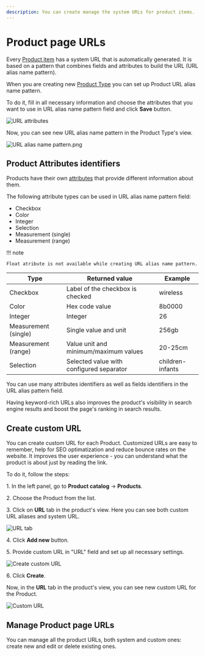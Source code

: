 ```yaml
---
description: You can create manage the system URLs for product items. 
---
```


# Product page URLs

Every [Product item](products.md) has a system URL that is automatically generated. It is based on a pattern that combines fields and attributes to build the URL (URL alias name pattern).

When you are creating new [Product Type](create_product_types.md) you can set up Product URL alias name pattern.

To do it, fill in all necessary information and choose the attributes that you want to use in URL alias name pattern field and click **Save** button.

![URL attributes](url_attributes.png)

Now, you can see new URL alias name pattern in the Product Type's view.

![URL alias name pattern.png](url_alias_name_pattern.png)

## Product Attributes identifiers

Products have their own [attributes](products.md#attributes) that provide different information about them. 

The following attribute types can be used in URL alias name pattern field:

- Checkbox
- Color
- Integer
- Selection
- Measurement (single)
- Measurement (range)

!!! note

    Float atribute is not available while creating URL alias name pattern.

| Type | Returned value | Example|
|---|---|---|
| Checkbox | Label of the checkbox is checked | wireless |
| Color | Hex code value | 8b0000 |
| Integer | Integer | 26 |
| Measurement (single) | Single value and unit | 256gb |
| Measurement (range) | Value unit and minimum/maximum values | 20-25cm|
| Selection | Selected value with configured separator | children-infants |

You can use many attributes identifiers as well as fields identifiers in the URL alias pattern field. 

Having keyword-rich URLs also improves the product's visibility in search engine results and boost the page's ranking in search results.

## Create custom URL

You can create custom URL for each Product.
Customized URLs are easy to remember, help for SEO optimatization and reduce bounce rates on the website.
It improves the user experience - you can understand what the product is about just by reading the link. 

To do it, follow the steps:

1\. In the left panel, go to **Product catalog** -> **Products**.

2\. Choose the Product from the list.

3\. Click on **URL** tab in the product's view. Here you can see both custom URL aliases and system URL.

![URL tab](url_tab.png)

4\. Click **Add new** button.

5\. Provide custom URL in "URL" field and set up all necessary settings.

![Create custom URL](create_custom_url.png)

6\. Click **Create**.

Now, in the **URL** tab in the product's view, you can see new custom URL for the Product.

![Custom URL](custom_url.png)

## Manage Product page URLs

You can manage all the product URLs, both system and custom ones: create new and edit or delete existing ones.




